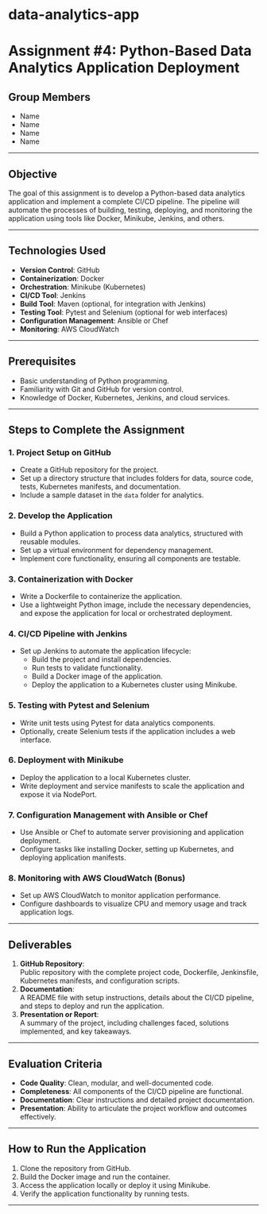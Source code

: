 # data-analytics-app
# Assignment #4: Python-Based Data Analytics Application Deployment

## Group Members
- Name
- Name
- Name
- Name

---

## Objective
The goal of this assignment is to develop a Python-based data analytics application and implement a complete CI/CD pipeline. The pipeline will automate the processes of building, testing, deploying, and monitoring the application using tools like Docker, Minikube, Jenkins, and others.

---

## Technologies Used
- **Version Control**: GitHub  
- **Containerization**: Docker  
- **Orchestration**: Minikube (Kubernetes)  
- **CI/CD Tool**: Jenkins  
- **Build Tool**: Maven (optional, for integration with Jenkins)  
- **Testing Tool**: Pytest and Selenium (optional for web interfaces)  
- **Configuration Management**: Ansible or Chef  
- **Monitoring**: AWS CloudWatch  

---

## Prerequisites
- Basic understanding of Python programming.  
- Familiarity with Git and GitHub for version control.  
- Knowledge of Docker, Kubernetes, Jenkins, and cloud services.  

---

## Steps to Complete the Assignment

### 1. Project Setup on GitHub
- Create a GitHub repository for the project.  
- Set up a directory structure that includes folders for data, source code, tests, Kubernetes manifests, and documentation.  
- Include a sample dataset in the `data` folder for analytics.

### 2. Develop the Application
- Build a Python application to process data analytics, structured with reusable modules.  
- Set up a virtual environment for dependency management.  
- Implement core functionality, ensuring all components are testable.

### 3. Containerization with Docker
- Write a Dockerfile to containerize the application.  
- Use a lightweight Python image, include the necessary dependencies, and expose the application for local or orchestrated deployment.

### 4. CI/CD Pipeline with Jenkins
- Set up Jenkins to automate the application lifecycle:
  - Build the project and install dependencies.  
  - Run tests to validate functionality.  
  - Build a Docker image of the application.  
  - Deploy the application to a Kubernetes cluster using Minikube.  

### 5. Testing with Pytest and Selenium
- Write unit tests using Pytest for data analytics components.  
- Optionally, create Selenium tests if the application includes a web interface.

### 6. Deployment with Minikube
- Deploy the application to a local Kubernetes cluster.  
- Write deployment and service manifests to scale the application and expose it via NodePort.

### 7. Configuration Management with Ansible or Chef
- Use Ansible or Chef to automate server provisioning and application deployment.  
- Configure tasks like installing Docker, setting up Kubernetes, and deploying application manifests.

### 8. Monitoring with AWS CloudWatch (Bonus)
- Set up AWS CloudWatch to monitor application performance.  
- Configure dashboards to visualize CPU and memory usage and track application logs.

---

## Deliverables
1. **GitHub Repository**:  
   Public repository with the complete project code, Dockerfile, Jenkinsfile, Kubernetes manifests, and configuration scripts.  
2. **Documentation**:  
   A README file with setup instructions, details about the CI/CD pipeline, and steps to deploy and run the application.  
3. **Presentation or Report**:  
   A summary of the project, including challenges faced, solutions implemented, and key takeaways.

---

## Evaluation Criteria
- **Code Quality**: Clean, modular, and well-documented code.  
- **Completeness**: All components of the CI/CD pipeline are functional.  
- **Documentation**: Clear instructions and detailed project documentation.  
- **Presentation**: Ability to articulate the project workflow and outcomes effectively.

---

## How to Run the Application
1. Clone the repository from GitHub.  
2. Build the Docker image and run the container.  
3. Access the application locally or deploy it using Minikube.  
4. Verify the application functionality by running tests.

---


